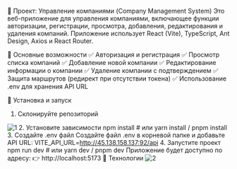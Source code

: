 🚀 Проект: Управление компаниями (Company Management System)
Это веб-приложение для управления компаниями, включающее функции авторизации, регистрации, просмотра, добавления, редактирования и удаления компаний.
Приложение использует React (Vite), TypeScript, Ant Design, Axios и React Router.

📌 Основные возможности
✅ Авторизация и регистрация
✅ Просмотр списка компаний
✅ Добавление новой компании
✅ Редактирование информации о компании
✅ Удаление компании с подтверждением
✅ Защита маршрутов (редирект при отсутствии токена)
✅ Использование .env для хранения API URL

🚀 Установка и запуск
1. Склонируйте репозиторий


![1](https://github.com/user-attachments/assets/fda5afcb-d8fc-43f5-a8ae-d3d881e0fd4a)
2. Установите зависимости
npm install  # или yarn install / pnpm install
3. Создайте .env файл
Создайте файл .env в корневой папке и добавьте API URL:
VITE_API_URL=http://45.138.158.137:92/api
4. Запустите проект
npm run dev  # или yarn dev / pnpm dev
Приложение будет доступно по адресу:
👉 http://localhost:5173
🔧 Технологии
![2](https://github.com/user-attachments/assets/2ca586f3-9299-4027-bdd9-c53305a3d90f)
